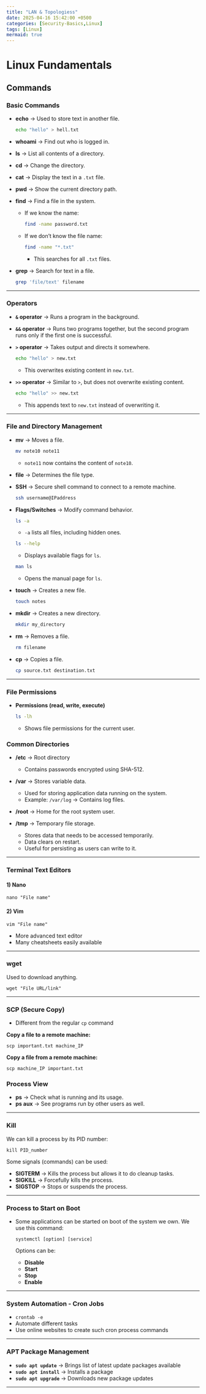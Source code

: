 ```yaml
---
title: "LAN & Topologiess"
date: 2025-04-16 15:42:00 +0500
categories: [Security-Basics,Linux]
tags: [Linux]
mermaid: true
---
```


# Linux Fundamentals

## Commands

### Basic Commands

- **echo** → Used to store text in another file.
    
    ```bash
    echo "hello" > hell.txt
    ```
    
- **whoami** → Find out who is logged in.
    
- **ls** → List all contents of a directory.
    
- **cd** → Change the directory.
    
- **cat** → Display the text in a `.txt` file.
    
- **pwd** → Show the current directory path.
    
- **find** → Find a file in the system.
    
    - If we know the name:
        
        ```bash
        find -name password.txt
        ```
        
    - If we don’t know the file name:
        
        ```bash
        find -name "*.txt"
        ```
        
        - This searches for all `.txt` files.
- **grep** → Search for text in a file.
    
    ```bash
    grep 'file/text' filename
    ```
    
---

### Operators

- **`&` operator** → Runs a program in the background.
    
- **`&&` operator** → Runs two programs together, but the second program runs only if the first one is successful.
    
- **`>` operator** → Takes output and directs it somewhere.
    
    ```bash
    echo "hello" > new.txt
    ```
    
    - This overwrites existing content in `new.txt`.
- **`>>` operator** → Similar to `>`, but does not overwrite existing content.
    
    ```bash
    echo "hello" >> new.txt
    ```
    
     - This appends text to `new.txt` instead of overwriting it.

---

### File and Directory Management

- **mv** → Moves a file.
    
    ```bash
    mv note10 note11
    ```
    
    - `note11` now contains the content of `note10`.
- **file** → Determines the file type.
    
- **SSH** → Secure shell command to connect to a remote machine.
    
    ```bash
    ssh username@IPaddress
    ```
    
- **Flags/Switches** → Modify command behavior.
    
    ```bash
    ls -a
    ```
    
    - `-a` lists all files, including hidden ones.
    
    ```bash
    ls --help
    ```
    
    - Displays available flags for `ls`.
    
    ```bash
    man ls
    ```
    
    - Opens the manual page for `ls`.
- **touch** → Creates a new file.
    
    ```bash
    touch notes
    ```
    
- **mkdir** → Creates a new directory.
    
    ```bash
    mkdir my_directory
    ```
    
- **rm** → Removes a file.
    
    ```bash
    rm filename
    ```
    
- **cp** → Copies a file.
    
    ```bash
    cp source.txt destination.txt
    ```
    
---
### File Permissions

- **Permissions (read, write, execute)**
    
    ```bash
    ls -lh
    ```
    
    - Shows file permissions for the current user.

### Common Directories

- **/etc** → Root directory
    
    - Contains passwords encrypted using SHA-512.
- **/var** → Stores variable data.
    
    - Used for storing application data running on the system.
    - Example: `/var/log` → Contains log files.
- **/root** → Home for the root system user.
    
- **/tmp** → Temporary file storage.
    
    - Stores data that needs to be accessed temporarily.
    - Data clears on restart.
    - Useful for persisting as users can write to it.

---
### **Terminal Text Editors**

#### **1) Nano**

```
nano "File name"
```

#### **2) Vim**

```
vim "File name"
```

- More advanced text editor
- Many cheatsheets easily available

---

### **wget**

Used to download anything.

```
wget "File URL/link"
```

---

### **SCP (Secure Copy)**

- Different from the regular `cp` command

**Copy a file to a remote machine:**

```
scp important.txt machine_IP
```

**Copy a file from a remote machine:**

```
scp machine_IP important.txt
```

### **Process View**

- **ps** → Check what is running and its usage.
- **ps aux** → See programs run by other users as well.

---

### **Kill**

We can kill a process by its PID number:

```
kill PID_number
```

Some signals (commands) can be used:

- **SIGTERM** → Kills the process but allows it to do cleanup tasks.
- **SIGKILL** → Forcefully kills the process.
- **SIGSTOP** → Stops or suspends the process.

---


### **Process to Start on Boot**

- Some applications can be started on boot of the system we own. We use this command:
    
    ```
    systemctl [option] [service]
    ```
    
    Options can be:
    
    - **Disable**
    - **Start**
    - **Stop**
    - **Enable**

---

### **System Automation - Cron Jobs**

- `crontab -e`
- Automate different tasks
- Use online websites to create such cron process commands

---

### **APT Package Management**

- **`sudo apt update`** → Brings list of latest update packages available
- **`sudo apt install`** → Installs a package
- **`sudo apt upgrade`** → Downloads new package updates

---
